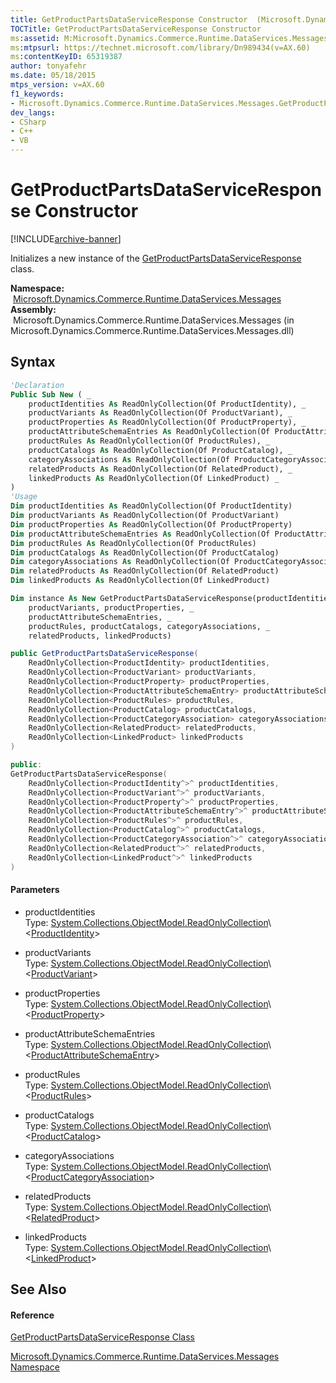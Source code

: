 ```yaml
---
title: GetProductPartsDataServiceResponse Constructor  (Microsoft.Dynamics.Commerce.Runtime.DataServices.Messages)
TOCTitle: GetProductPartsDataServiceResponse Constructor
ms:assetid: M:Microsoft.Dynamics.Commerce.Runtime.DataServices.Messages.GetProductPartsDataServiceResponse.#ctor(System.Collections.ObjectModel.ReadOnlyCollection{Microsoft.Dynamics.Commerce.Runtime.DataModel.ProductIdentity},System.Collections.ObjectModel.ReadOnlyCollection{Microsoft.Dynamics.Commerce.Runtime.DataModel.ProductVariant},System.Collections.ObjectModel.ReadOnlyCollection{Microsoft.Dynamics.Commerce.Runtime.DataModel.ProductProperty},System.Collections.ObjectModel.ReadOnlyCollection{Microsoft.Dynamics.Commerce.Runtime.DataModel.ProductAttributeSchemaEntry},System.Collections.ObjectModel.ReadOnlyCollection{Microsoft.Dynamics.Commerce.Runtime.DataModel.ProductRules},System.Collections.ObjectModel.ReadOnlyCollection{Microsoft.Dynamics.Commerce.Runtime.DataModel.ProductCatalog},System.Collections.ObjectModel.ReadOnlyCollection{Microsoft.Dynamics.Commerce.Runtime.DataModel.ProductCategoryAssociation},System.Collections.ObjectModel.ReadOnlyCollection{Microsoft.Dynamics.Commerce.Runtime.DataModel.RelatedProduct},System.Collections.ObjectModel.ReadOnlyCollection{Microsoft.Dynamics.Commerce.Runtime.DataModel.LinkedProduct})
ms:mtpsurl: https://technet.microsoft.com/library/Dn989434(v=AX.60)
ms:contentKeyID: 65319387
author: tonyafehr
ms.date: 05/18/2015
mtps_version: v=AX.60
f1_keywords:
- Microsoft.Dynamics.Commerce.Runtime.DataServices.Messages.GetProductPartsDataServiceResponse.#ctor
dev_langs:
- CSharp
- C++
- VB
---
```


# GetProductPartsDataServiceResponse Constructor


[!INCLUDE[archive-banner](includes/archive-banner.md)]

Initializes a new instance of the [GetProductPartsDataServiceResponse](getproductpartsdataserviceresponse-class-microsoft-dynamics-commerce-runtime-dataservices-messages.md) class.

**Namespace:**  [Microsoft.Dynamics.Commerce.Runtime.DataServices.Messages](microsoft-dynamics-commerce-runtime-dataservices-messages-namespace.md)  
**Assembly:**  Microsoft.Dynamics.Commerce.Runtime.DataServices.Messages (in Microsoft.Dynamics.Commerce.Runtime.DataServices.Messages.dll)

## Syntax

``` vb
'Declaration
Public Sub New ( _
    productIdentities As ReadOnlyCollection(Of ProductIdentity), _
    productVariants As ReadOnlyCollection(Of ProductVariant), _
    productProperties As ReadOnlyCollection(Of ProductProperty), _
    productAttributeSchemaEntries As ReadOnlyCollection(Of ProductAttributeSchemaEntry), _
    productRules As ReadOnlyCollection(Of ProductRules), _
    productCatalogs As ReadOnlyCollection(Of ProductCatalog), _
    categoryAssociations As ReadOnlyCollection(Of ProductCategoryAssociation), _
    relatedProducts As ReadOnlyCollection(Of RelatedProduct), _
    linkedProducts As ReadOnlyCollection(Of LinkedProduct) _
)
'Usage
Dim productIdentities As ReadOnlyCollection(Of ProductIdentity)
Dim productVariants As ReadOnlyCollection(Of ProductVariant)
Dim productProperties As ReadOnlyCollection(Of ProductProperty)
Dim productAttributeSchemaEntries As ReadOnlyCollection(Of ProductAttributeSchemaEntry)
Dim productRules As ReadOnlyCollection(Of ProductRules)
Dim productCatalogs As ReadOnlyCollection(Of ProductCatalog)
Dim categoryAssociations As ReadOnlyCollection(Of ProductCategoryAssociation)
Dim relatedProducts As ReadOnlyCollection(Of RelatedProduct)
Dim linkedProducts As ReadOnlyCollection(Of LinkedProduct)

Dim instance As New GetProductPartsDataServiceResponse(productIdentities, _
    productVariants, productProperties, _
    productAttributeSchemaEntries, _
    productRules, productCatalogs, categoryAssociations, _
    relatedProducts, linkedProducts)
```

``` csharp
public GetProductPartsDataServiceResponse(
    ReadOnlyCollection<ProductIdentity> productIdentities,
    ReadOnlyCollection<ProductVariant> productVariants,
    ReadOnlyCollection<ProductProperty> productProperties,
    ReadOnlyCollection<ProductAttributeSchemaEntry> productAttributeSchemaEntries,
    ReadOnlyCollection<ProductRules> productRules,
    ReadOnlyCollection<ProductCatalog> productCatalogs,
    ReadOnlyCollection<ProductCategoryAssociation> categoryAssociations,
    ReadOnlyCollection<RelatedProduct> relatedProducts,
    ReadOnlyCollection<LinkedProduct> linkedProducts
)
```

``` c++
public:
GetProductPartsDataServiceResponse(
    ReadOnlyCollection<ProductIdentity^>^ productIdentities, 
    ReadOnlyCollection<ProductVariant^>^ productVariants, 
    ReadOnlyCollection<ProductProperty^>^ productProperties, 
    ReadOnlyCollection<ProductAttributeSchemaEntry^>^ productAttributeSchemaEntries, 
    ReadOnlyCollection<ProductRules^>^ productRules, 
    ReadOnlyCollection<ProductCatalog^>^ productCatalogs, 
    ReadOnlyCollection<ProductCategoryAssociation^>^ categoryAssociations, 
    ReadOnlyCollection<RelatedProduct^>^ relatedProducts, 
    ReadOnlyCollection<LinkedProduct^>^ linkedProducts
)
```

#### Parameters

  - productIdentities  
    Type: [System.Collections.ObjectModel.ReadOnlyCollection](https://technet.microsoft.com/library/ms132474\(v=ax.60\))\<[ProductIdentity](productidentity-class-microsoft-dynamics-commerce-runtime-datamodel.md)\>  

<!-- end list -->

  - productVariants  
    Type: [System.Collections.ObjectModel.ReadOnlyCollection](https://technet.microsoft.com/library/ms132474\(v=ax.60\))\<[ProductVariant](productvariant-class-microsoft-dynamics-commerce-runtime-datamodel.md)\>  

<!-- end list -->

  - productProperties  
    Type: [System.Collections.ObjectModel.ReadOnlyCollection](https://technet.microsoft.com/library/ms132474\(v=ax.60\))\<[ProductProperty](productproperty-class-microsoft-dynamics-commerce-runtime-datamodel.md)\>  

<!-- end list -->

  - productAttributeSchemaEntries  
    Type: [System.Collections.ObjectModel.ReadOnlyCollection](https://technet.microsoft.com/library/ms132474\(v=ax.60\))\<[ProductAttributeSchemaEntry](productattributeschemaentry-class-microsoft-dynamics-commerce-runtime-datamodel.md)\>  

<!-- end list -->

  - productRules  
    Type: [System.Collections.ObjectModel.ReadOnlyCollection](https://technet.microsoft.com/library/ms132474\(v=ax.60\))\<[ProductRules](productrules-class-microsoft-dynamics-commerce-runtime-datamodel.md)\>  

<!-- end list -->

  - productCatalogs  
    Type: [System.Collections.ObjectModel.ReadOnlyCollection](https://technet.microsoft.com/library/ms132474\(v=ax.60\))\<[ProductCatalog](productcatalog-class-microsoft-dynamics-commerce-runtime-datamodel.md)\>  

<!-- end list -->

  - categoryAssociations  
    Type: [System.Collections.ObjectModel.ReadOnlyCollection](https://technet.microsoft.com/library/ms132474\(v=ax.60\))\<[ProductCategoryAssociation](productcategoryassociation-class-microsoft-dynamics-commerce-runtime-datamodel.md)\>  

<!-- end list -->

  - relatedProducts  
    Type: [System.Collections.ObjectModel.ReadOnlyCollection](https://technet.microsoft.com/library/ms132474\(v=ax.60\))\<[RelatedProduct](relatedproduct-class-microsoft-dynamics-commerce-runtime-datamodel.md)\>  

<!-- end list -->

  - linkedProducts  
    Type: [System.Collections.ObjectModel.ReadOnlyCollection](https://technet.microsoft.com/library/ms132474\(v=ax.60\))\<[LinkedProduct](linkedproduct-class-microsoft-dynamics-commerce-runtime-datamodel.md)\>  

## See Also

#### Reference

[GetProductPartsDataServiceResponse Class](getproductpartsdataserviceresponse-class-microsoft-dynamics-commerce-runtime-dataservices-messages.md)

[Microsoft.Dynamics.Commerce.Runtime.DataServices.Messages Namespace](microsoft-dynamics-commerce-runtime-dataservices-messages-namespace.md)

